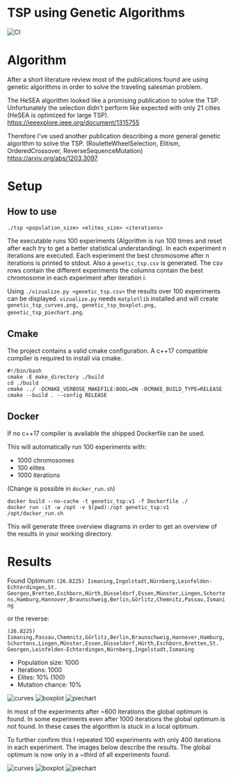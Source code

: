 # TSP using Genetic Algorithms
![CI](https://github.com/MarvinKlemp/TSP/workflows/CI/badge.svg)

# Algorithm
After a short literature review most of the publications found are using genetic algorithms in order to solve the traveling salesman problem.

The HeSEA algorithm looked like a promising publication to solve the TSP. Unfortunately the selection didn't perform like expected with only 21 cities (HeSEA is optimized for large TSP).
https://ieeexplore.ieee.org/document/1315755

Therefore I've used another publication describing a more general genetic algorithm to solve the TSP.
(RouletteWheelSelection, Elitism, OrderedCrossover, ReverseSequenceMutation)
https://arxiv.org/abs/1203.3097

# Setup
## How to use
`./tsp <population_size> <elites_size> <iterations>`

The executable runs 100 experiments (Algorithm is run 100 times and reset after each try to get a better statistical understanding). In each experiment n iterations are executed. Each experiment the best chromosome after n iterations is printed to stdout. Also a `genetic_tsp.csv` is generated. The csv rows contain the different experiments the columns contain the best chromosome in each experiment after iteration i.

Using `./vizualize.py <genetic_tsp.csv>` the results over 100 experiments can be displayed. `vizualize.py` needs `matplotlib` installed and will create `genetic_tsp_curves.png, genetic_tsp_boxplot.png, genetic_tsp_piechart.png`.


## Cmake
The project contains a valid cmake configuration. A c++17 compatible compiler is required to install via cmake.

```
#!/bin/bash
cmake -E make_directory ./build
cd ./build
cmake ../ -DCMAKE_VERBOSE_MAKEFILE:BOOL=ON -DCMAKE_BUILD_TYPE=RELEASE
cmake --build . --config RELEASE
```

## Docker
If no c++17 compiler is available the shipped Dockerfile can be used.

This will automatically run 100 experiments with: 
- 1000 chromosomes
- 100 elites
- 1000 iterations

(Change is possible in `docker_run.sh`) 

```
docker build --no-cache -t genetic_tsp:v1 -f Dockerfile ./
docker run -it -w /opt -v $(pwd):/opt genetic_tsp:v1 /opt/docker_run.sh
```

This will generate three overview diagrams in order to get an overview of the results in your working directory. 

# Results
Found Optimum:
`(26.8225) Ismaning,Ingolstadt,Nürnberg,Leinfelden-Echterdingen,St. Georgen,Bretten,Eschborn,Hürth,Düsseldorf,Essen,Münster,Lingen,Schortens,Hamburg,Hannover,Braunschweig,Berlin,Görlitz,Chemnitz,Passau,Ismaning`

or the reverse:

`(26.8225) Ismaning,Passau,Chemnitz,Görlitz,Berlin,Braunschweig,Hannover,Hamburg,Schortens,Lingen,Münster,Essen,Düsseldorf,Hürth,Eschborn,Bretten,St. Georgen,Leinfelden-Echterdingen,Nürnberg,Ingolstadt,Ismaning`

- Population size: 1000
- Iterations: 1000
- Elites: 10% (100)
- Mutation chance: 10%

![curves](results/genetic_tsp_curves.png)
![boxplot](results/genetic_tsp_boxplot.png)
![piechart](results/genetic_tsp_piechart.png)

In most of the experiments after ~600 iterations the global optimum is found. In some experiments even after 1000 iterations the global optimum is not found.
In these cases the algorithm is stuck in a local optimum.

To further confirm this I repeated 100 experiments with only 400 iterations in each experiment.
The images below describe the results. The global optimum is now only in a ~third of all experiments found.

![curves](results/genetic_tsp_curves_400.png)
![boxplot](results/genetic_tsp_boxplot_400.png)
![piechart](results/genetic_tsp_piechart_400.png)

